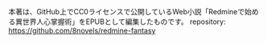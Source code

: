 本著は、GitHub上でCC0ライセンスで公開しているWeb小説「Redmineで始める異世界人心掌握術」をEPUBとして編集したものです。
repository: https://github.com/8novels/redmine-fantasy
